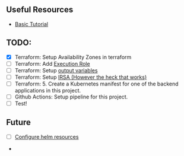 ## Useful Resources

- [Basic Tutorial](https://developer.hashicorp.com/terraform/tutorials/kubernetes/eks)

## TODO:
- [x] Terraform: Setup Availability Zones in terraform
- [ ] Terraform: Add [Execution Role](https://docs.aws.amazon.com/eks/latest/userguide/fargate-profile.html)
- [ ] Terraform: Setup [output variables](https://github.com/terraform-aws-modules/terraform-aws-eks/blob/master/examples/fargate_profile/main.tf)
- [ ] Terraform: Setup [IRSA (However the heck that works)](https://github.com/terraform-aws-modules/terraform-aws-eks/blob/master/docs/irsa_integration.md)
- [ ] Terraform: 5. Create a Kubernetes manifest for one of the backend applications in this project.
- [ ] Github Actions: Setup pipeline for this project.
- [ ] Test!

## Future

- [ ] [Configure helm resources](https://developer.hashicorp.com/terraform/tutorials/kubernetes/helm-provider)


- [](https://antonputra.com/terraform/how-to-create-eks-cluster-using-terraform/#eks-cluster-auto-scaling-demo)